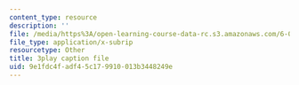 ```yaml
---
content_type: resource
description: ''
file: /media/https%3A/open-learning-course-data-rc.s3.amazonaws.com/6-042j-mathematics-for-computer-science-fall-2010/9e1fdc4fadf45c179910013b3448249e_NuGDkmwEObM.vtt
file_type: application/x-subrip
resourcetype: Other
title: 3play caption file
uid: 9e1fdc4f-adf4-5c17-9910-013b3448249e
---
```


